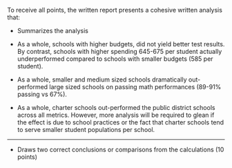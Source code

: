 To receive all points, the written report presents a cohesive written analysis that:

* Summarizes the analysis 


* As a whole, schools with higher budgets, did not yield better test results. By contrast, schools with higher spending 645-675 per student actually underperformed compared to schools with smaller budgets (585 per student).

* As a whole, smaller and medium sized schools dramatically out-performed large sized schools on passing math performances (89-91% passing vs 67%).

* As a whole, charter schools out-performed the public district schools across all metrics. However, more analysis will be required to glean if the effect is due to school practices or the fact that charter schools tend to serve smaller student populations per school.
---
* Draws two correct conclusions or comparisons from the calculations (10 points)